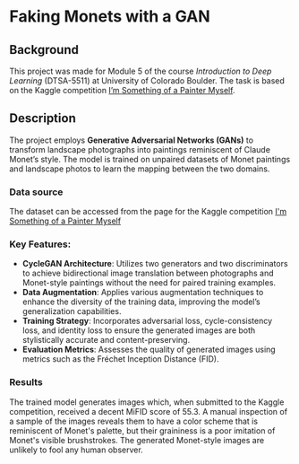 # Faking Monets with a GAN

## Background
This project was made for Module 5 of the course *Introduction to Deep Learning* (DTSA-5511) at University of Colorado Boulder. The task is based on the Kaggle competition [I’m Something of a Painter Myself](https://www.kaggle.com/competitions/gan-getting-started).

## Description
The project employs **Generative Adversarial Networks (GANs)** to transform landscape photographs into paintings reminiscent of Claude Monet’s style. The model is trained on unpaired datasets of Monet paintings and landscape photos to learn the mapping between the two domains.

### Data source
The dataset can be accessed from the page for the Kaggle competition [I'm Something of a Painter Myself](https://www.kaggle.com/competitions/gan-getting-started/data)

### Key Features:
* **CycleGAN Architecture**: Utilizes two generators and two discriminators to achieve bidirectional image translation between photographs and Monet-style paintings without the need for paired training examples.
* **Data Augmentation**: Applies various augmentation techniques to enhance the diversity of the training data, improving the model’s generalization capabilities.
* **Training Strategy**: Incorporates adversarial loss, cycle-consistency loss, and identity loss to ensure the generated images are both stylistically accurate and content-preserving.
* **Evaluation Metrics**: Assesses the quality of generated images using metrics such as the Fréchet Inception Distance (FID).

### Results
The trained model generates images which, when submitted to the Kaggle competition, received a decent MiFID score of 55.3. A manual inspection of a sample of the images reveals them to have a color scheme that is reminiscent of Monet's palette, but their graininess is a poor imitation of Monet's visible brushstrokes. The generated Monet-style images are unlikely to fool any human observer.
